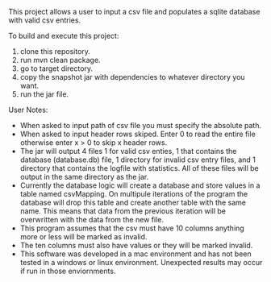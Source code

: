 This project allows a user to input a csv file and populates a sqlite database with valid csv entries.

To build and execute this project:
1. clone this repository.
2. run mvn clean package.
3. go to target directory.
4. copy the snapshot jar with dependencies to whatever directory you want.
5. run the jar file.

User Notes:
- When asked to input path of csv file you must specify the absolute path.
- When asked to input header rows skiped. Enter 0 to read the entire file otherwise enter x > 0 to skip x header rows.
- The jar will output 4 files 1 for valid csv enties, 1 that contains the database (database.db) file, 1 directory for invalid csv entry files, and 1 directory that contains the logfile with statistics. All of these files will be output in the same directory as the jar.
- Currently the database logic will create a database and store values in a table named csvMapping. On multipule iterations of the program the database will drop this table and create another table with the same name. This means that data from the previous iteration will be overwritten with the data from the new file.
- This program assumes that the csv must have 10 columns anything more or less will be marked as invalid.
- The ten columns must also have values or they will be marked invalid. 
- This software was developed in a mac environment and has not been tested in a windows or linux environment. Unexpected results may occur if run in those enviornments.  

